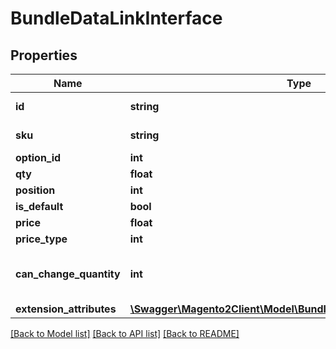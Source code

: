 # BundleDataLinkInterface

## Properties
Name | Type | Description | Notes
------------ | ------------- | ------------- | -------------
**id** | **string** | The identifier | [optional] 
**sku** | **string** | Linked product sku | [optional] 
**option_id** | **int** | Option id | [optional] 
**qty** | **float** | Qty | [optional] 
**position** | **int** | Position | [optional] 
**is_default** | **bool** | Is default | 
**price** | **float** | Price | 
**price_type** | **int** | Price type | 
**can_change_quantity** | **int** | Whether quantity could be changed | [optional] 
**extension_attributes** | [**\Swagger\Magento2Client\Model\BundleDataLinkExtensionInterface**](BundleDataLinkExtensionInterface.md) |  | [optional] 

[[Back to Model list]](../README.md#documentation-for-models) [[Back to API list]](../README.md#documentation-for-api-endpoints) [[Back to README]](../README.md)


